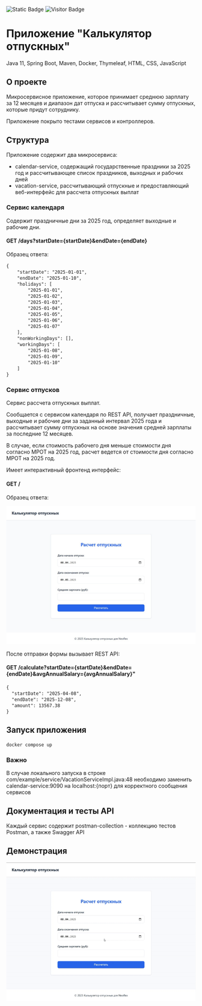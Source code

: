 ![Static Badge](https://img.shields.io/coveralls/github/badges/shields) ![Visitor Badge](https://visitor-badge.laobi.icu/badge?page_id=cptntotoro.test-neoflex)

# Приложение "Калькулятор отпускных"
Java 11, Spring Boot, Maven, Docker, Thymeleaf, HTML, CSS, JavaScript

## О проекте
Микросервисное приложение, которое принимает среднюю зарплату за 12 месяцев и диапазон дат отпуска 
и рассчитывает сумму отпускных, которые придут сотруднику.

Приложение покрыто тестами сервисов и контроллеров.

## Структура
Приложение содержит два микросервиса:
- calendar-service, содержащий государственные праздники за 2025 год и рассчитывающее список праздников, выходных и рабочих дней 
- vacation-service, рассчитывающий отпускные и предоставляющий веб-интерфейс для рассчета отпускных выплат 

### Сервис календаря

Содержит праздничные дни за 2025 год, определяет выходные и рабочие дни.

#### GET /days?startDate={startDate}&endDate={endDate}

Образец ответа:

```
{
    "startDate": "2025-01-01",
    "endDate": "2025-01-10",
    "holidays": [
        "2025-01-01",
        "2025-01-02",
        "2025-01-03",
        "2025-01-04",
        "2025-01-05",
        "2025-01-06",
        "2025-01-07"
    ],
    "nonWorkingDays": [],
    "workingDays": [
        "2025-01-08",
        "2025-01-09",
        "2025-01-10"
    ]
}
```

### Сервис отпусков

Сервис рассчета отпускных выплат.

Сообщается с сервисом календаря по REST API, получает праздничные, выходные и рабочие дни за заданный интервал 2025 года
и рассчитывает сумму отпускных на основе значения средней зарплаты за последние 12 месяцев.

В случае, если стоимость рабочего дня меньше стоимости дня согласно МРОТ на 2025 год, расчет ведется от стоимости дня согласно МРОТ на 2025 год.

Имеет интерактивный фронтенд интерфейс: 

#### GET /

Образец ответа:

![](interface.jpg)

После отправки формы вызывает REST API:

#### GET /calculate?startDate={startDate}&endDate={endDate}&avgAnnualSalary={avgAnnualSalary}"

```
{
  "startDate": "2025-04-08",
  "endDate": "2025-12-08",
  "amount": 13567.38
}
```

## Запуск приложения

```
docker compose up
```

### Важно

В случае локального запуска в строке com/example/service/VacationServiceImpl.java:48 необходимо заменить calendar-service:9090 на localhost:{порт} для корректного сообщения сервисов

## Документация и тесты API
Каждый сервис содержит postman-collection - коллекцию тестов Postman, а также Swagger API 

## Демонстрация 

![](demo.gif)
